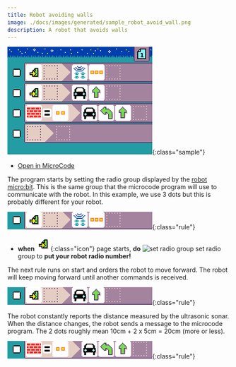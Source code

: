 ```yaml
---
title: Robot avoiding walls
image: ./docs/images/generated/sample_robot_avoid_wall.png
description: A robot that avoids walls
---
```


![robot avoid wall program](../images/generated/sample_robot_avoid_wall.png){:class="sample"}

-   [Open in MicroCode](/microcode/#eyJwcm9nZGVmIjp7IlAiOlt7IlIiOlt7IlMiOlsiUzEiXSwiQSI6WyJBNkEiXSwiTSI6WyJNOCJdfSx7IlMiOlsiUzEiXSwiQSI6WyJDQVIiXSwiTSI6WyJDQVIxIl19LHsiUyI6WyJTMTMiXSwiQSI6WyJDQVIiXSwiRiI6WyJGOSJdLCJNIjpbIkNBUjMiLCJDQVIxIl19LHt9XX0seyJSIjpbe31dfSx7IlIiOlt7fV19LHsiUiI6W3t9XX0se31dfSwidmVyc2lvbiI6InYyLjQuNDMifQ)

The program starts by setting the radio group displayed by the [robot micro:bit](../robot.md). This is the same group that the microcode program will use to communicate with the robot. In this example, we use 3 dots but this is probably different for your robot.

![when page starts, set radio group of robot](../images/generated/sample_robot_avoid_wall_page_1_rule_1.png){:class="rule"}

-   **when** ![page start](../images/generated/icon_S1.png){:class="icon"} page starts, **do** ![set radio group](../images/images_A6A.png) set radio group to **put your robot radio number!**

The next rule runs on start and orders the robot to move forward. The robot will keep moving forward until another commands is received.

![when page starts, robot move forward](../images/generated/sample_robot_avoid_wall_page_1_rule_2.png){:class="rule"}

The robot constantly reports the distance measured by
the ultrasonic sonar. When the distance changes, the robot sends a message to the microcode program.
The 2 dots roughly mean 10cm + 2 x 5cm = 20cm (more or less).

![when wall near, robot turn then forward](../images/generated/sample_robot_avoid_wall_page_1_rule_3.png){:class="rule"}

